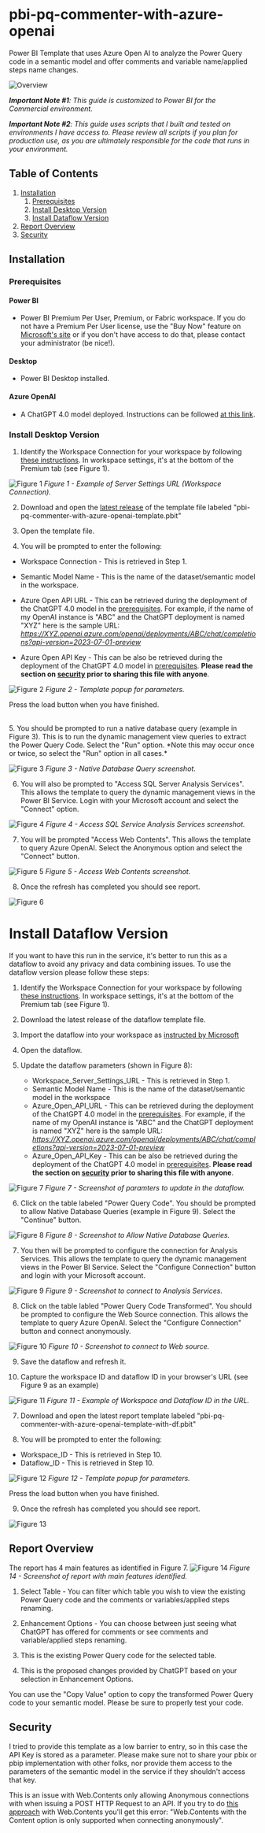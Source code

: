 # pbi-pq-commenter-with-azure-openai
Power BI Template that uses Azure Open AI to analyze the Power Query code in a semantic model and offer comments and variable name/applied steps name changes.

![Overview](./documentation/images/data-pipeline-overview.png)

***Important Note #1**: This guide is customized to Power BI for the Commercial environment.*

***Important Note #2**: This guide uses scripts that I built and tested on environments I have access to. Please review all scripts if you plan for production use, as you are ultimately responsible for the code that runs in your environment.*

## Table of Contents

1. [Installation](#installation)
    1. [Prerequisites](#prerequisites)
    1. [Install Desktop Version](#install-desktop-version)
    1. [Install Dataflow Version](#install-dataflow-version)
1. [Report Overview](#report-overview)
1. [Security](#security)


## Installation

### Prerequisites

#### Power BI
-   Power BI Premium Per User, Premium, or Fabric workspace. If you do not have a Premium Per User license, use the "Buy Now" feature on <a href="https://docs.microsoft.com/en-us/power-bi/admin/service-premium-per-user-faq" target="_blank">Microsoft's site</a> or if you don't have access to do that, please contact your administrator (be nice!).

#### Desktop

-   Power BI Desktop installed.

#### Azure OpenAI

-   A ChatGPT 4.0 model deployed.  Instructions can be followed [at this link](https://learn.microsoft.com/en-us/azure/ai-services/openai/how-to/create-resource?pivots=web-portal).

### Install Desktop Version

1. Identify the Workspace Connection for your workspace by following [these instructions](https://learn.microsoft.com/en-us/power-bi/enterprise/service-premium-connect-tools).  In workspace settings, it's at the bottom of the Premium tab (see Figure 1).

![Figure 1](./documentation/images/workspace-settings.png)
*Figure 1 - Example of Server Settings URL (Workspace Connection).*

2. Download and open the [latest release](https://github.com/kerski/pbi-pq-commenter-with-azure-openai/releases) of the template file labeled "pbi-pq-commenter-with-azure-openai-template.pbit"

3. Open the template file.

4.  You will be prompted to enter the following:

- Workspace Connection - This is retrieved in Step 1.
- Semantic Model Name - This is the name of the dataset/semantic model in the workspace.
-  Azure Open API URL - This can be retrieved during the deployment of the ChatGPT 4.0 model in the [prerequisites](#prerequisities). For example, if the name of my OpenAI instance is "ABC" and the ChatGPT deployment is named "XYZ" here is the sample URL: *https://XYZ.openai.azure.com/openai/deployments/ABC/chat/completions?api-version=2023-07-01-preview*

- Azure Open API Key - This can be also be retrieved during the deployment of the ChatGPT 4.0 model in [prerequisites](#prerequisities). **Please read the section on [security](#security) prior to sharing this file with anyone**.

![Figure 2](./documentation/images/template-popup.png)
*Figure 2 - Template popup for parameters.*

Press the load button when you have finished.

<br/>
5. You should be prompted to run a native database query (example in Figure 3). This is to run the dynamic management view queries to extract the Power Query Code. Select the "Run" option. *Note this may occur once or twice, so select the "Run" option in all cases.*

![Figure 3](./documentation/images/native-database-query.png)
*Figure 3 - Native Database Query screenshot.*

6. You will also be prompted to "Access SQL Server Analysis Services". This allows the template to query the dynamic management views in the Power BI Service. Login with your Microsoft account and select the "Connect" option.

![Figure 4](./documentation/images/pbi-auth.png)
*Figure 4 - Access SQL Service Analysis Services screenshot.*

7. You will be prompted "Access Web Contents".  This allows the template to query Azure OpenAI.  Select the Anonymous option and select the "Connect" button.

![Figure 5](./documentation/images/open-ai-auth.png)
*Figure 5 - Access Web Contents screenshot.*

8. Once the refresh has completed you should see report.

![Figure 6](./documentation/images/report-example.png)

# Install Dataflow Version

If you want to have this run in the service, it's better to run this as a dataflow to avoid any privacy and data combining issues.  To use the dataflow version please follow these steps:

1. Identify the Workspace Connection for your workspace by following [these instructions](https://learn.microsoft.com/en-us/power-bi/enterprise/service-premium-connect-tools).  In workspace settings, it's at the bottom of the Premium tab (see Figure 1).

2. Download the latest release of the dataflow template file.

3. Import the dataflow into your workspace as [instructed by Microsoft](https://learn.microsoft.com/en-us/power-bi/transform-model/dataflows/dataflows-create#create-a-dataflow-by-using-importexport)

4. Open the dataflow.

5. Update the dataflow parameters (shown in Figure 8):

    - Workspace_Server_Settings_URL - This is retrieved in Step 1.
    - Semantic Model Name - This is the name of the dataset/semantic model in the workspace
    -  Azure_Open_API_URL - This can be retrieved during the deployment of the ChatGPT 4.0 model in the [prerequisites](#prerequisities). For example, if the name of my OpenAI instance is "ABC" and the ChatGPT deployment is named "XYZ" here is the sample URL: *https://XYZ.openai.azure.com/openai/deployments/ABC/chat/completions?api-version=2023-07-01-preview*
    - Azure_Open_API_Key - This can be also be retrieved during the deployment of the ChatGPT 4.0 model in [prerequisites](#prerequisities). **Please read the section on [security](#security) prior to sharing this file with anyone**.

![Figure 7](./documentation/images/update-dataflow-parameters.png)
*Figure 7 - Screenshot of paramters to update in the dataflow.*

6. Click on the table labeled "Power Query Code". You should be prompted to allow Native Database Queries (example in Figure 9).  Select the "Continue" button.

![Figure 8](./documentation/images/dataflow-allow-native-connections.png)
*Figure 8 - Screenshot to Allow Native Database Queries.*

7. You then will be prompted to configure the connection for Analysis Services. This allows the template to query the dynamic management views in the Power BI Service. Select the "Configure Connection" button and login with your Microsoft account.

![Figure 9](./documentation/images/df-ssas-connection.png)
*Figure 9 - Screenshot to connect to Analysis Services.*

8. Click on the table labled "Power Query Code Transformed". You should be prompted to configure the Web Source connection. This allows the template to query Azure OpenAI.  Select the "Configure Connection" button and connect anonymously.

![Figure 10](./documentation/images/df-web-connection.png)
*Figure 10 - Screenshot to connect to Web source.*

9. Save the dataflow and refresh it.

10. Capture the workspace ID and dataflow ID in your browser's URL (see Figure 9 as an example)

![Figure 11](./documentation/images/workspace-and-dataflow-id.png)
*Figure 11 - Example of Workspace and Dataflow ID in the URL.*

7. Download and open the latest report template labeled "pbi-pq-commenter-with-azure-openai-template-with-df.pbit"

8. You will be prompted to enter the following:

- Workspace_ID - This is retrieved in Step 10.
- Dataflow_ID - This is retrieved in Step 10.

![Figure 12](./documentation/images/df-template-popup.png)
*Figure 12 - Template popup for parameters.*

Press the load button when you have finished.

9. Once the refresh has completed you should see report.

![Figure 13](./documentation/images/report-example.png)


## Report Overview

The report has 4 main features as identified in Figure 7.
![Figure 14](./documentation/images/report-overview.png)
*Figure 14 - Screenshot of report with main features identified.*

1. Select Table - You can filter which table you wish to view the existing Power Query code and the comments or variables/applied steps renaming.

2. Enhancement Options - You can choose between just seeing what ChatGPT has offered for comments or see comments and variable/applied steps renaming.

3. This is the existing Power Query code for the selected table.

4. This is the proposed changes provided by ChatGPT based on your selection in Enhancement Options.

You can use the "Copy Value" option to copy the transformed Power Query code to your semantic model.  Please be sure to properly test your code.

## Security

I tried to provide this template as a low barrier to entry, so in this case the API Key is stored as a parameter.  Please make sure not to share your pbix or pbip implementation with other folks, nor provide them access to the parameters of the semantic model in the service if they shouldn't access that key.

This is an issue with Web.Contents only allowing Anonymous connections with when issuing a POST HTTP Request to an API.  If you try to do [this approach](https://learn.microsoft.com/en-us/powerquery-m/web-contents#example-3) with Web.Contents  you'll get this error: "Web.Contents with the Content option is only supported when connecting anonymously".